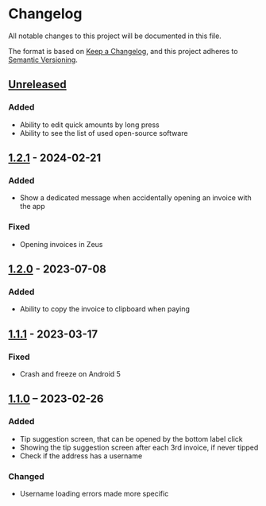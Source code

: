 # Changelog

All notable changes to this project will be documented in this file.

The format is based on [Keep a Changelog](https://keepachangelog.com/en/1.0.0/),
and this project adheres to [Semantic Versioning](https://semver.org/spec/v2.0.0.html).

## [Unreleased]

### Added
- Ability to edit quick amounts by long press
- Ability to see the list of used open-source software

## [1.2.1] - 2024-02-21

### Added
- Show a dedicated message when accidentally opening an invoice with the app

### Fixed
- Opening invoices in Zeus

## [1.2.0] - 2023-07-08

### Added
- Ability to copy the invoice to clipboard when paying

## [1.1.1] - 2023-03-17

### Fixed
- Crash and freeze on Android 5

## [1.1.0] – 2023-02-26

### Added
- Tip suggestion screen, that can be opened by the bottom label click
- Showing the tip suggestion screen after each 3rd invoice, if never tipped
- Check if the address has a username

### Changed
- Username loading errors made more specific

[Unreleased]: https://github.com/Radiokot/ln-addr-to-invoice/compare/1.2.1(5)...HEAD
[1.2.1]: https://github.com/Radiokot/ln-addr-to-invoice/compare/1.2.0(4)...1.2.1(5)
[1.2.0]: https://github.com/Radiokot/ln-addr-to-invoice/compare/1.1.1(3)...1.2.0(4)
[1.1.1]: https://github.com/Radiokot/ln-addr-to-invoice/compare/1.1.0(2)...1.1.1(3)
[1.1.0]: https://github.com/Radiokot/ln-addr-to-invoice/compare/1.0.0(1)...1.1.0(2)
